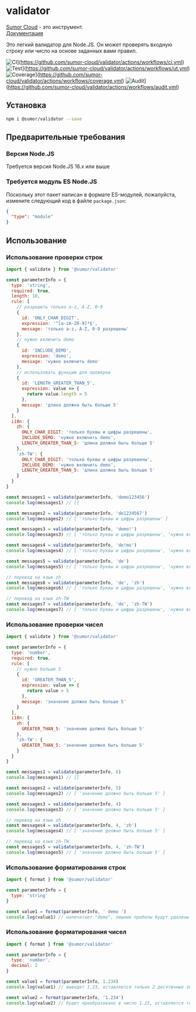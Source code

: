 # validator

[Sumor Cloud](https://sumor.cloud) - это инструмент.  
[Документация](https://sumor.cloud)

Это легкий валидатор для Node.JS.
Он может проверять входную строку или число на основе заданных вами правил.

![CI](https://github.com/sumor-cloud/validator/actions/workflows/ci.yml/badge.svg)](https://github.com/sumor-cloud/validator/actions/workflows/ci.yml)
![Test](https://github.com/sumor-cloud/validator/actions/workflows/ut.yml/badge.svg)](https://github.com/sumor-cloud/validator/actions/workflows/ut.yml)
![Coverage](https://github.com/sumor-cloud/validator/actions/workflows/coverage.yml/badge.svg)](https://github.com/sumor-cloud/validator/actions/workflows/coverage.yml)
![Audit](https://github.com/sumor-cloud/validator/actions/workflows/audit.yml/badge.svg)](https://github.com/sumor-cloud/validator/actions/workflows/audit.yml)

## Установка

```bash
npm i @sumor/validator --save
```

## Предварительные требования

### Версия Node.JS

Требуется версия Node.JS 16.x или выше

### Требуется модуль ES Node.JS

Поскольку этот пакет написан в формате ES-модулей,
пожалуйста, измените следующий код в файле `package.json`:

```json
{
  "type": "module"
}
```

## Использование

### Использование проверки строк

```js
import { validate } from '@sumor/validator'

const parameterInfo = {
  type: 'string',
  required: true,
  length: 10,
  rule: [
    // разрешить только a-z, A-Z, 0-9
    {
      id: 'ONLY_CHAR_DIGIT',
      expression: '^[a-zA-Z0-9]*$',
      message: 'только a-z, A-Z, 0-9 разрешены'
    },
    // нужно включить demo
    {
      id: 'INCLUDE_DEMO',
      expression: 'demo',
      message: 'нужно включить demo'
    },
    // использовать функцию для проверки
    {
      id: 'LENGTH_GREATER_THAN_5',
      expression: value => {
        return value.length > 5
      },
      message: 'длина должна быть больше 5'
    }
  ],
  i18n: {
    zh: {
      ONLY_CHAR_DIGIT: 'только буквы и цифры разрешены',
      INCLUDE_DEMO: 'нужно включить demo',
      LENGTH_GREATER_THAN_5: 'длина должна быть больше 5'
    },
    'zh-TW': {
      ONLY_CHAR_DIGIT: 'только буквы и цифры разрешены',
      INCLUDE_DEMO: 'нужно включить demo',
      LENGTH_GREATER_THAN_5: 'длина должна быть больше 5'
    }
  }
}

const messages1 = validate(parameterInfo, 'demo123456')
console.log(messages1) // []

const messages2 = validate(parameterInfo, 'de1234567')
console.log(messages2) // [ 'только буквы и цифры разрешены' ]

const messages3 = validate(parameterInfo, 'demo!')
console.log(messages3) // [ 'только буквы и цифры разрешены', 'нужно включить demo' ]

const messages4 = validate(parameterInfo, 'de!mo')
console.log(messages4) // [ 'только буквы и цифры разрешены', 'нужно включить demo' ]

const messages5 = validate(parameterInfo, 'de')
console.log(messages5) // [ 'только буквы и цифры разрешены', 'нужно включить demo', 'длина должна быть больше 5' ]

// перевод на язык zh
const messages6 = validate(parameterInfo, 'de', 'zh')
console.log(messages6) // [ 'только буквы и цифры разрешены', 'нужно включить demo', 'длина должна быть больше 5' ]

// перевод на язык zh-TW
const messages7 = validate(parameterInfo, 'de', 'zh-TW')
console.log(messages7) // [ 'только буквы и цифры разрешены', 'нужно включить demo', 'длина должна быть больше 5' ]
```

### Использование проверки чисел

```js
import { validate } from '@sumor/validator'

const parameterInfo = {
  type: 'number',
  required: true,
  rule: [
    // нужно больше 5
    {
      id: 'GREATER_THAN_5',
      expression: value => {
        return value > 5
      },
      message: 'значение должно быть больше 5'
    }
  ],
  i18n: {
    zh: {
      GREATER_THAN_5: 'значение должно быть больше 5'
    },
    'zh-TW': {
      GREATER_THAN_5: 'значение должно быть больше 5'
    }
  }
}

const messages1 = validate(parameterInfo, 6)
console.log(messages1) // []

const messages2 = validate(parameterInfo, 5)
console.log(messages2) // [ 'значение должно быть больше 5' ]

const messages3 = validate(parameterInfo, 4)
console.log(messages3) // [ 'значение должно быть больше 5' ]

// перевод на язык zh
const messages4 = validate(parameterInfo, 4, 'zh')
console.log(messages4) // [ 'значение должно быть больше 5' ]

// перевод на язык zh-TW
const messages5 = validate(parameterInfo, 4, 'zh-TW')
console.log(messages5) // [ 'значение должно быть больше 5' ]
```

### Использование форматирования строк

```js
import { format } from '@sumor/validator'

const parameterInfo = {
  type: 'string'
}

const value1 = format(parameterInfo, ' demo ')
console.log(value1) // напечатает "demo", лишние пробелы будут удалены
```

### Использование форматирования чисел

```js
import { format } from '@sumor/validator'

const parameterInfo = {
  type: 'number',
  decimal: 2
}

const value1 = format(parameterInfo, 1.234)
console.log(value1) // выведет 1.23, оставляется только 2 десятичных знака

const value2 = format(parameterInfo, '1.234')
console.log(value2) // будет преобразовано в число 1.23, оставляется только 2 десятичных знака
```